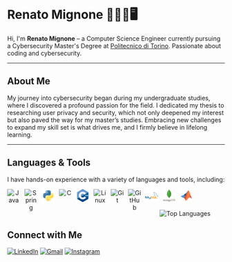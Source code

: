 # Renato Mignone 👨🏻‍💻🖥️
Hi, I'm **Renato Mignone** – a Computer Science Engineer currently pursuing a Cybersecurity Master's Degree at [Politecnico di Torino](https://www.polito.it/). Passionate about coding and cybersecurity.

---

## About Me

My journey into cybersecurity began during my undergraduate studies, where I discovered a profound passion for the field. I dedicated my thesis to researching user privacy and security, which not only deepened my interest but also paved the way for my master’s studies. Embracing new challenges to expand my skill set is what drives me, and I firmly believe in lifelong learning.

---

## Languages & Tools

I have hands-on experience with a variety of languages and tools, including:

<div align="center">
  <img align="left" alt="Java" width="30px" style="padding-right:10px;" src="https://cdn.jsdelivr.net/gh/devicons/devicon/icons/java/java-original.svg"/>
  <img align="left" alt="Spring" width="30px" style="padding-right:10px;" src="https://cdn.jsdelivr.net/gh/devicons/devicon/icons/spring/spring-original.svg" />
  <img align="left" alt="Python" width="30px" style="padding-right:10px;" src="https://github.com/devicons/devicon/blob/master/icons/python/python-original.svg" />
  <img align="left" alt="C" width="30px" style="padding-right:10px;" src="https://cdn.jsdelivr.net/gh/devicons/devicon/icons/c/c-original.svg" />
  <img align="left" alt="C++" width="30px" style="padding-right:10px;" src="https://github.com/devicons/devicon/blob/v2.16.0/icons/cplusplus/cplusplus-original.svg" />
  <img align="left" alt="Linux" width="30px" style="padding-right:10px;" src="https://cdn.jsdelivr.net/gh/devicons/devicon/icons/linux/linux-original.svg" />
  <img align="left" alt="Git" width="30px" style="padding-right:10px;" src="https://cdn.jsdelivr.net/gh/devicons/devicon/icons/git/git-original.svg" />
  <img align="left" alt="GitHub" width="30px" style="padding-right:10px;" src="https://cdn.jsdelivr.net/gh/devicons/devicon/icons/github/github-original.svg" />
  <img align="left" alt="SQL" width="30px" style="padding-right:10px;" src="https://github.com/devicons/devicon/blob/master/icons/mysql/mysql-original-wordmark.svg" />
  <img align="left" alt="MongoDB" width="30px" style="padding-right:10px;" src="https://github.com/devicons/devicon/blob/master/icons/mongodb/mongodb-original-wordmark.svg" />
  <img align="left" alt="Matlab" width="30px" style="padding-right:10px;" src="https://github.com/devicons/devicon/blob/master/icons/matlab/matlab-original.svg" />
</div>
<br><br>

<p align="center">
  <img src="https://github-readme-stats.vercel.app/api/top-langs?username=RenatoMignone&show_icons=true&locale=en&layout=compact" alt="Top Languages" />
</p>

## Connect with Me

[![LinkedIn](https://img.shields.io/badge/LinkedIn-0077B5?style=for-the-badge&logo=linkedin&logoColor=white)](https://www.linkedin.com/in/renato-mignone/)
[![Gmail](https://img.shields.io/badge/Gmail-D14836?style=for-the-badge&logo=gmail&logoColor=white)](mailto:renato.mignone@gmail.com)
[![Instagram](https://img.shields.io/badge/Instagram-E4405F?style=for-the-badge&logo=instagram&logoColor=white)](https://www.instagram.com/_renatomignone_/)
